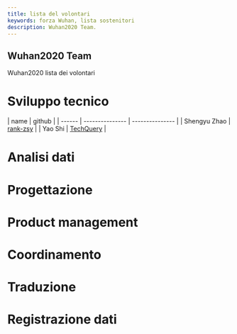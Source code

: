 ```yaml
---
title: lista del volontari
keywords: forza Wuhan, lista sostenitori
description: Wuhan2020 Team.
---
```


## Wuhan2020 Team

Wuhan2020 lista dei volontari

# Sviluppo tecnico

| name   | github          |
| ------ | --------------- | --------------- |
| Shengyu Zhao   | [rank-zsy](https://github.com/rank-zsy)        |
| Yao Shi   | [TechQuery](https://github.com/TechQuery)        |

# Analisi dati

# Progettazione

# Product management

# Coordinamento

# Traduzione

# Registrazione dati
